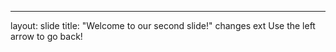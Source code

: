 
---
layout: slide
title: "Welcome to our second slide!"
changes
ext
Use the left arrow to go back!
